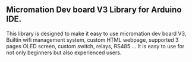 ## Micromation Dev board V3 Library for Arduino IDE.
This library is designed to make it easy to use micromation dev board V3, Builtin wifi management system, custom HTML webpage, supported 3 pages OLED screen, custom switch, relays, RS485 ..​. It is easy to use for not only beginners but also experienced users.
